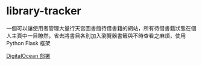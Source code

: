 # library-tracker
一個可以讓使用者管理大量行天宮圖書館待借書籍的網站，所有待借書籍狀態在個人主頁中一目瞭然，省去將書目各別加入瀏覽器書籤與不時查看之麻煩，使用 Python Flask 框架  


[DigitalOcean 部署](https://kyomind.tw/)
